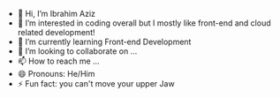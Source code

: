 - 👋 Hi, I’m Ibrahim Aziz
- 👀 I’m interested in coding overall but I mostly like front-end and cloud related development!
- 🌱 I’m currently learning Front-end Development 
- 💞️ I’m looking to collaborate on ...
- 📫 How to reach me ...
- 😄 Pronouns: He/Him
- ⚡ Fun fact: you can't move your upper Jaw

<!---
ibrahimaziz10/ibrahimaziz10 is a ✨ special ✨ repository because its `README.md` (this file) appears on your GitHub profile.
You can click the Preview link to take a look at your changes.
--->
